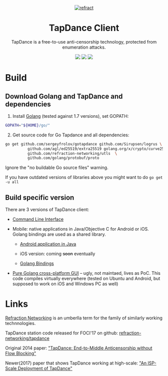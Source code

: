 <p align="center">
<a href="https://refraction.network"><img src="https://user-images.githubusercontent.com/5443147/30133006-7c3019f4-930f-11e7-9f60-3df45ee13d9d.png" alt="refract"></a>
<h1 class="header-title" align="center">TapDance Client</h1>

<p align="center">TapDance is a free-to-use anti-censorship technology, protected from enumeration attacks.</p>
<p align="center">
<a href="https://travis-ci.org/sergeyfrolov/gotapdance"><img src="https://travis-ci.org/sergeyfrolov/gotapdance.svg?label=build"></a>
<a href="https://godoc.org/github.com/sergeyfrolov/gotapdance/tapdance"><img src="https://img.shields.io/badge/godoc-reference-blue.svg"></a>
	<a href="https://goreportcard.com/report/github.com/sergeyfrolov/gotapdance"><img src="https://goreportcard.com/badge/github.com/sergeyfrolov/gotapdance"></a>
</p>

# Build
## Download Golang and TapDance and dependencies
1. Install [Golang](https://golang.org/dl/) (tested against 1.7 versions), set GOPATH:

 ```bash
GOPATH="${HOME}/go/"
```

2. Get source code for Go Tapdance and all dependencies:

 ```bash
go get github.com/sergeyfrolov/gotapdance github.com/Sirupsen/logrus \
           github.com/agl/ed25519/extra25519 golang.org/x/crypto/curve25519 \
           github.com/refraction-networking/utls  \
           github.com/golang/protobuf/proto
```
Ignore the "no buildable Go source files" warning.

If you have outdated versions of libraries above you might want to do `go get -u all`

## Build specific version

 There are 3 versions of TapDance client:

 * [Command Line Interface](cli)

 * Mobile: native applications in Java/Objective C for Android or iOS. Golang bindings are used as a shared library.

   * [Android application in Java](android)
    
   * iOS version: coming ~~soon~~ eventually

   * [Golang Bindings](proxybind)

 * [Pure Golang cross-platform GUI](gui) – ugly, not maintaed, lives as PoC. This code compiles virtually everywhere (tested on Ubuntu and Android, but supposed to work on iOS and Windows PC as well)
 
 # Links
 
 [Refraction Networking](https://refraction.network) is an umberlla term for the family of similarly working technnologies.
 
 TapDance station code released for FOCI'17 on github: [refraction-networking/tapdance](https://github.com/refraction-networking/tapdance) 
 
 Original 2014 paper: ["TapDance: End-to-Middle Anticensorship without Flow Blocking"](https://ericw.us/trow/tapdance-sec14.pdf)
 
 Newer(2017) paper that shows TapDance working at high-scale: ["An ISP-Scale Deployment of TapDance"](https://sfrolov.io/papers/foci17-paper-frolov_0.pdf)
